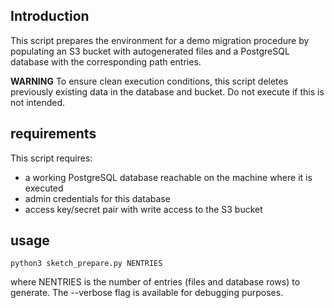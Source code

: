 ## Introduction
This script prepares the environment for a demo migration procedure by populating an S3 bucket with autogenerated files and a PostgreSQL database with the corresponding path entries.

**WARNING** To ensure clean execution conditions, this script deletes previously existing data in the database and bucket. Do not execute if this is not intended.

## requirements
This script requires:
* a working PostgreSQL database reachable on the machine where it is executed
* admin credentials for this database
* access key/secret pair with write access to the S3 bucket

## usage

```
python3 sketch_prepare.py NENTRIES
```

where NENTRIES is the number of entries (files and database rows) to generate. The --verbose flag is available for debugging purposes.

